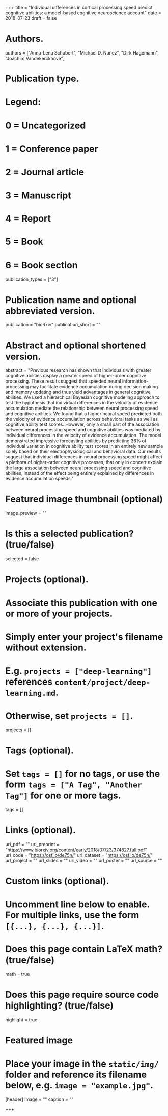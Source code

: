 +++
title = "Individual differences in cortical processing speed predict cognitive abilities: a model-based cognitive neuroscience account"
date = 2018-07-23
draft = false

# Authors.
authors = ["Anna-Lena Schubert", "Michael D. Nunez", "Dirk Hagemann", "Joachim Vandekerckhove"]

# Publication type.
# Legend:
# 0 = Uncategorized
# 1 = Conference paper
# 2 = Journal article
# 3 = Manuscript
# 4 = Report
# 5 = Book
# 6 = Book section
publication_types = ["3"]


# Publication name and optional abbreviated version.
publication = "bioRxiv"
publication_short = ""

# Abstract and optional shortened version.
abstract = "Previous research has shown that individuals with greater cognitive abilities display a greater speed of higher-order cognitive processing. These results suggest that speeded neural information-processing may facilitate evidence accumulation during decision making and memory updating and thus yield advantages in general cognitive abilities. We used a hierarchical Bayesian cognitive modeling approach to test the hypothesis that individual differences in the velocity of evidence accumulation mediate the relationship between neural processing speed and cognitive abilities. We found that a higher neural speed predicted both the velocity of evidence accumulation across behavioral tasks as well as cognitive ability test scores. However, only a small part of the association between neural processing speed and cognitive abilities was mediated by individual differences in the velocity of evidence accumulation. The model demonstrated impressive forecasting abilities by predicting 36% of individual variation in cognitive ability test scores in an entirely new sample solely based on their electrophysiological and behavioral data. Our results suggest that individual differences in neural processing speed might affect a plethora of higher-order cognitive processes, that only in concert explain the large association between neural processing speed and cognitive abilities, instead of the effect being entirely explained by differences in evidence accumulation speeds."

# Featured image thumbnail (optional)
image_preview = ""

# Is this a selected publication? (true/false)
selected = false

# Projects (optional).
#   Associate this publication with one or more of your projects.
#   Simply enter your project's filename without extension.
#   E.g. `projects = ["deep-learning"]` references `content/project/deep-learning.md`.
#   Otherwise, set `projects = []`.
projects = []

# Tags (optional).
#   Set `tags = []` for no tags, or use the form `tags = ["A Tag", "Another Tag"]` for one or more tags.
tags = []

# Links (optional).
url_pdf = ""
url_preprint = "https://www.biorxiv.org/content/early/2018/07/23/374827.full.pdf"
url_code = "https://osf.io/de75n/"
url_dataset = "https://osf.io/de75n/"
url_project = ""
url_slides = ""
url_video = ""
url_poster = ""
url_source = ""

# Custom links (optional).
#   Uncomment line below to enable. For multiple links, use the form `[{...}, {...}, {...}]`.

# Does this page contain LaTeX math? (true/false)
math = true

# Does this page require source code highlighting? (true/false)
highlight = true

# Featured image
# Place your image in the `static/img/` folder and reference its filename below, e.g. `image = "example.jpg"`.
[header]
image = ""
caption = ""

+++

